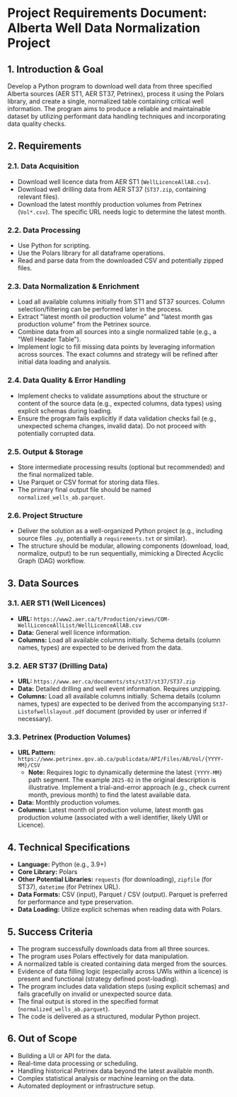 # Project Requirements Document: Alberta Well Data Normalization Project

## 1. Introduction & Goal

Develop a Python program to download well data from three specified Alberta sources (AER ST1, AER ST37, Petrinex), process it using the Polars library, and create a single, normalized table containing critical well information. The program aims to produce a reliable and maintainable dataset by utilizing performant data handling techniques and incorporating data quality checks.

## 2. Requirements

### 2.1. Data Acquisition
- Download well licence data from AER ST1 (`WellLicenceAllAB.csv`).
- Download well drilling data from AER ST37 (`ST37.zip`, containing relevant files).
- Download the latest monthly production volumes from Petrinex (`Vol*.csv`). The specific URL needs logic to determine the latest month.

### 2.2. Data Processing
- Use Python for scripting.
- Use the Polars library for all dataframe operations.
- Read and parse data from the downloaded CSV and potentially zipped files.

### 2.3. Data Normalization & Enrichment
- Load all available columns initially from ST1 and ST37 sources. Column selection/filtering can be performed later in the process.
- Extract "latest month oil production volume" and "latest month gas production volume" from the Petrinex source.
- Combine data from all sources into a single normalized table (e.g., a "Well Header Table").
- Implement logic to fill missing data points by leveraging information across sources. The exact columns and strategy will be refined after initial data loading and analysis.

### 2.4. Data Quality & Error Handling
- Implement checks to validate assumptions about the structure or content of the source data (e.g., expected columns, data types) using explicit schemas during loading.
- Ensure the program fails explicitly if data validation checks fail (e.g., unexpected schema changes, invalid data). Do not proceed with potentially corrupted data.

### 2.5. Output & Storage
- Store intermediate processing results (optional but recommended) and the final normalized table.
- Use Parquet or CSV format for storing data files.
- The primary final output file should be named `normalized_wells_ab.parquet`.

### 2.6. Project Structure
- Deliver the solution as a well-organized Python project (e.g., including source files `.py`, potentially a `requirements.txt` or similar).
- The structure should be modular, allowing components (download, load, normalize, output) to be run sequentially, mimicking a Directed Acyclic Graph (DAG) workflow.

## 3. Data Sources

### 3.1. AER ST1 (Well Licences)
- **URL:** `https://www2.aer.ca/t/Production/views/COM-WellLicenceAllList/WellLicenceAllAB.csv`
- **Data:** General well licence information.
- **Columns:** Load all available columns initially. Schema details (column names, types) are expected to be derived from the data.

### 3.2. AER ST37 (Drilling Data)
- **URL:** `https://www.aer.ca/documents/sts/st37/st37/ST37.zip`
- **Data:** Detailed drilling and well event information. Requires unzipping.
- **Columns:** Load all available columns initially. Schema details (column names, types) are expected to be derived from the accompanying `St37-Listofwellslayout.pdf` document (provided by user or inferred if necessary).

### 3.3. Petrinex (Production Volumes)
- **URL Pattern:** `https://www.petrinex.gov.ab.ca/publicdata/API/Files/AB/Vol/{YYYY-MM}/CSV`
    - **Note:** Requires logic to dynamically determine the latest `{YYYY-MM}` path segment. The example `2025-02` in the original description is illustrative. Implement a trial-and-error approach (e.g., check current month, previous month) to find the latest available data.
- **Data:** Monthly production volumes.
- **Columns:** Latest month oil production volume, latest month gas production volume (associated with a well identifier, likely UWI or Licence).

## 4. Technical Specifications

- **Language:** Python (e.g., 3.9+)
- **Core Library:** Polars
- **Other Potential Libraries:** `requests` (for downloading), `zipfile` (for ST37), `datetime` (for Petrinex URL).
- **Data Formats:** CSV (input), Parquet / CSV (output). Parquet is preferred for performance and type preservation.
- **Data Loading:** Utilize explicit schemas when reading data with Polars.

## 5. Success Criteria

- The program successfully downloads data from all three sources.
- The program uses Polars effectively for data manipulation.
- A normalized table is created containing data merged from the sources.
- Evidence of data filling logic (especially across UWIs within a licence) is present and functional (strategy defined post-loading).
- The program includes data validation steps (using explicit schemas) and fails gracefully on invalid or unexpected source data.
- The final output is stored in the specified format (`normalized_wells_ab.parquet`).
- The code is delivered as a structured, modular Python project.

## 6. Out of Scope

- Building a UI or API for the data.
- Real-time data processing or scheduling.
- Handling historical Petrinex data beyond the latest available month.
- Complex statistical analysis or machine learning on the data.
- Automated deployment or infrastructure setup.
